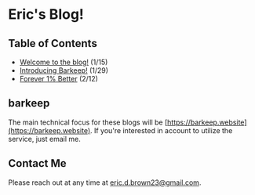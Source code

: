# Eric's Blog!

## Table of Contents

- [Welcome to the blog!](2023/01/15/welcome-to-the-blog) (1/15)
- [Introducing Barkeep!](2023/01/29/introducing-barkeep) (1/29)
- [Forever 1% Better](2023/02/12/forever-better) (2/12)


## barkeep
The main technical focus for these blogs will be [https://barkeep.website](https://barkeep.website). If you're interested in account to utilize the service, just email me.

## Contact Me
Please reach out at any time at [eric.d.brown23@gmail.com](mailto:eric.d.brown23@gmail.com).
